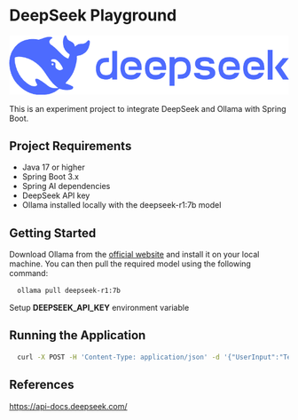 # DeepSeek Playground

![logo.png](docs/logo.png)

This is an experiment project to integrate DeepSeek and Ollama with Spring Boot.

## Project Requirements

- Java 17 or higher
- Spring Boot 3.x
- Spring AI dependencies
- DeepSeek API key
- Ollama installed locally with the deepseek-r1:7b model

## Getting Started

Download Ollama from the [official website](https://ollama.com) and install it on your local machine. You can then pull
the required model using the following command:

```bash
  ollama pull deepseek-r1:7b
```
Setup **DEEPSEEK_API_KEY** environment variable

## Running the Application

```bash
  curl -X POST -H 'Content-Type: application/json' -d '{"UserInput":"Tell me about Sri Lanka. "}' http://localhost:8081/api/v1/deepseek/call
```

## References

https://api-docs.deepseek.com/
